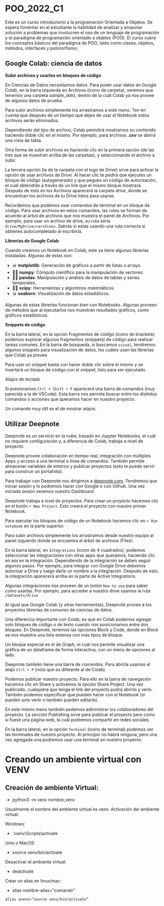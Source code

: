 # POO_2022_C1
Este es un curso introductorio a la programación Orientada a Objetos. Se espera fomentar en el estudiante la habilidad de analizar y proponer  solución a problemas que involucren el uso de un lenguaje de programación y el paradigma de programación orientado a objetos (POO).   El curso cubre los conceptos básicos del paradigma de POO, tales como clases, objetos, métodos, interfaces y polimorfismo. 
## Google Colab: ciencia de datos

**Subir archivos y usarlos en bloques de código**

En Ciencias de Datos necesitamos datos. Para poder usar datos en Google Colab, en la barra izquierda en Archivos (ícono de carpeta), veremos que tenemos una carpeta *sample_data*, dentro de la cuál Colab ya nos provee de algunos datos de prueba.

Para subir archivos simplemente los arrastramos a este menú. Ten en cuenta que después de un tiempo que dejes de usar el Notebook estos archivos serán eliminados.

Dependiendo del tipo de archivo, Colab permitirá mostrarnos su contenido haciendo doble clic en el mismo. Por ejemplo, para archivos ***.csv*** se abrirá una vista de tabla.

Otra forma de subir archivos es haciendo clic en la primera opción (de las tres que se muestran arriba de las carpetas), y seleccionando el archivo a subir.

La tercera opción (la de la carpeta con el logo de Drive) sirve para activar la opción de usar archivos de Drive. Al hacer clic te pedirá que ejecutes un bloque de código (autogenerado) y que pegues un código de autorización, el cuál obtendrás a través de un link que el mismo bloque mostrará. Después de esto en los Archivos aparecerá la carpeta *drive*, donde se encuentran los archivos de tu Drive listos para usarse.

Recordemos que podemos usar comandos de terminal en un bloque de código. Para usar archivos en estos comandos, las rutas se forman de acuerdo al árbol de archivos que nos muestra el panel de Archivos. Por ejemplo, para usar un archivo de drive, su ruta sería `drive/MyDrive/<archivo>`. Sabrás si estas usando una ruta correcta si obtienes autocompletado al escribirla.

**Librerías de Google Colab**

Cuando creamos un Notebook en Colab, este ya tiene algunas librerías instaladas. Algunas de estas son:

- 📊 **matplotlib**: Generación de gráficos a partir de listas o arrays.
- 🧑‍💻 **numpy**: Cómputo científico para la manipulación de vectores.
- 🧑‍💻 **pandas**: Manipulación y análisis de datos de tablas y series temporales.
- 🧑‍💻 **scipy**: Herramientas y algoritmos matemáticos.
- 📊 **seaborn**: Visualización de datos estadísticos.

Algunas de estas librerías funcionan bien con Notebooks. Algunas proveen de métodos que al ejecutarlos nos muestran resultados gráficos, como gráficos estadísticos.

**Snippets de código**

En la barra lateral, en la opción Fragmentos de código (ícono de brackets) podemos explorar algunos fragmentos (snippets) de código para realizar tareas comunes. En la barra de búsqueda, si buscamos `visual`, tendremos algunos snippets para visualización de datos, los cuáles usan las librerías que Colab ya provee.

Para usar un snippet basta con hacer doble clic sobre el mismo y se insertará un bloque de código con el snippet, listo para ser ejecutado.

Atajos de teclado

Si presionamos `Ctrl + Shift + P` aparecerá una barra de comandos (muy parecida a la de VSCode). Esta barra nos permite buscar entre los distintos comandos o acciones que queramos hacer en nuestro proyecto.

Un comando muy útil es el de mostrar atajos.

## Utilizar Deepnote

Deepnote es un servicio en la nube, basado en Jupyter Notebooks, el cuál no requiere configuración y, a diferencia de Colab, trabaja a nivel de proyecto.

Deepnote provee colaboración en tiempo real, integración con múltiples Apps y acceso a una terminal o línea de comandos. También permite almacenar variables de entorno y publicar proyectos (esto te puede servir para construir un portafolio).

Para trabajar con Deepnote nos dirigimos a [deepnote.com](http://deepnote.com). Tendremos que iniciar sesión y lo podremos hacer con Google o con Github. Una vez iniciada sesión veremos nuestro Dashboard.

Deepnote trabaja a nivel de proyectos. Para crear un proyecto hacemos clic en el botón `+ New Project`. Esto creará el proyecto con nuestro primer Notebook.

Para ejecutar los bloques de código de un Notebook hacemos clic en `> Run notebook` en la parte superior.

Para subir archivos simplemente los arrastramos desde nuestro equipo al panel izquierdo donde se encuentra el árbol de archivos (Files).

En la barra lateral, en `Integrations` (ícono de 4 cuadrados), podemos seleccionar las integraciones con otras apps que queramos, haciendo clic en `Add` en la integración. Dependiendo de la integración se deben seguir algunos pasos. Por ejemplo, para integrar con Google Drive debemos autorizar a Drive y luego darle un nombre a la integración. Después de esto, la integración aparecerá arriba en la parte de Active Integrations.

Algunas integraciones nos proveen de un botón `How to use` para saber como usarlas. Por ejemplo, para acceder a nuestro drive usamos la ruta `/datasets/drive`

Al igual que Google Colab (y otras herramientas), Deepnote provee a los proyectos librerías de comunes de ciencias de datos.

Una diferencia importante con Colab, es que en Colab podemos agregar solo bloques de código o de texto cuando nos posicionamos entre dos bloques. En Deepnote, tenemos las opciones Block y Code, donde en Block se nos muestra una lista extensa con más tipos de bloque.

Un bloque especial es el de Graph, el cuál nos permite visualizar una gráfica de un dataframe de forma interactiva, con un menú de opciones al lado.

Deepnote también tiene una barra de comandos. Para abrirla usamos el atajo `Ctrl + P` (nota que es diferente al de Colab).

Podemos publicar nuestro proyecto. Para ello en la barra de navegación hacemos clic en Share y activamos la opción Share Project. Una vez publicado, cualquiera que tenga el link del proyecto podrá abrirlo y verlo. También podemos especificar que pueden hacer con el Notebook (si pueden solo verlo o también pueden editarlo).

En este mismo menú también podemos administrar los colaboradores del proyecto. La sección Publishing sirve para publicar el proyecto pero como si fuese una página web, la cuál podremos compartir en redes sociales.

En la barra lateral, en la opción `Terminal` (ícono de terminal) podemos ver las terminales de nuestro proyecto. Al principio no habrá ninguna, pero una vez agregada una podremos usar una terminal en nuestro proyecto.

 # Creando un ambiente virtual con VENV
## Creación de ambiente Virtual:

* python3 -m venv nombre_venv

Usualmente el nombre del ambiente virtual es venv.
Activación del ambiente virtual:

Windows:
* .\venv\Scripts\activate

Unix o MacOS:
* source venv/bin/activate

Desactivar el ambiente virtual:

* deactivate

Crear un alias en linux/mac:

* alias nombre-alias="comando"

`alias avenv=“source venv/bin/activate”`
